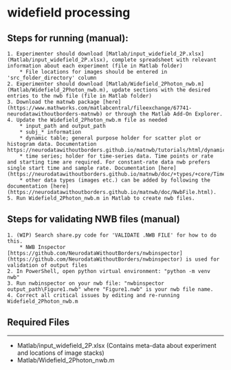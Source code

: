 # **widefield processing**

## Steps for running (manual):

    1. Experimenter should download [Matlab/input_widefield_2P.xlsx](Matlab/input_widefield_2P.xlsx), complete spreadsheet with relevant information about each experiment (file in Matlab folder)
        * File locations for images should be entered in 'src_folder_directory' column
    2. Experimenter should download [Matlab/Widefield_2Photon_nwb.m](Matlab/Widefield_2Photon_nwb.m), update sections with the desired entries to the nwb file (file in Matlab folder)
    3. Download the matnwb package [here](https://www.mathworks.com/matlabcentral/fileexchange/67741-neurodatawithoutborders-matnwb) or through the Matlab Add-On Explorer. 
    4. Update the Widefield_2Photon_nwb.m file as needed
        * input_path and output_path
        * subj_* information
        * dynamic table; general purpose holder for scatter plot or histogram data. Documentation https://neurodatawithoutborders.github.io/matnwb/tutorials/html/dynamic_tables.html.
        * time series; holder for time-series data. Time points or rate and starting time are required. For constant-rate data nwb prefers single start time and sample rate. Documentation [here](https://neurodatawithoutborders.github.io/matnwb/doc/+types/+core/TimeSeries.html).
        * other data types (images etc.) can be added by following the documentation [here](https://neurodatawithoutborders.github.io/matnwb/doc/NwbFile.html).
    5. Run Widefield_2Photon_nwb.m in Matlab to create nwb files.

## Steps for validating NWB files (manual)

    1. (WIP) Search share.py code for 'VALIDATE .NWB FILE' for how to do this.
        * NWB Inspector [https://github.com/NeurodataWithoutBorders/nwbinspector](https://github.com/NeurodataWithoutBorders/nwbinspector) is used for validation of output files
    2. In PowerShell, open python virtual environment: "python -m venv nwb"
    3. Run nwbinspector on your nwb file: "nwbinspector output_path\Figure1.nwb" where "Figure1.nwb" is your nwb file name. 
    4. Correct all critical issues by editing and re-running Widefield_2Photon_nwb.m

## Required Files

---

- Matlab/input_widefield_2P.xlsx (Contains meta-data about experiment and locations of image stacks)
- Matlab/Widefield_2Photon_nwb.m 